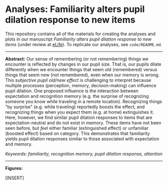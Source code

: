 # Analyses: Familiarity alters pupil dilation response to new items

This repository contains all of the materials for creating the analyses and plots in our manuscript <i>Familiarity alters pupil dilation response to new items</i> (under review at <a href ="https://elifesciences.org/">eLife</a>). To replicate our analyses, see `code/README.md`.

<hr>

<b>Abstract:</b> Our sense of remembering (or not remembering) things we encounter is reflected by changes in our pupil size. That is, our pupils dilate differently when we encounter things that seem old (remembered) versus things that seem new (not remembered), even when our memory is wrong. This <i>subjective pupil old/new effect</i> is challenging to interpret because multiple processes (perception, memory, decision-making) can influence pupil dilation. One proposed influence is the interaction between expectation and recognition memory (e.g. the surprise of recognizing someone you know while traveling in a remote location). Recognizing things "by surprise" (e.g. while traveling) reportedly boosts the effect, and recognizing things when you expect them (e.g. at home) extinguishes it. Here, however, we find similar pupil dilation responses to items that are expectation-neutral and do not exist in memory. These items have not been seen before, but <i>feel</i> either familiar (extinguished effect) or unfamiliar (boosted effect) based on category. This demonstrates that familiarity yields pupil dilation responses similar to those associated with expectation and memory. 

<i> Keywords: familiarity, recognition memory, pupil dilation response, attention</i>
<hr>

<b>Figures:</b> 

[INSERT]
